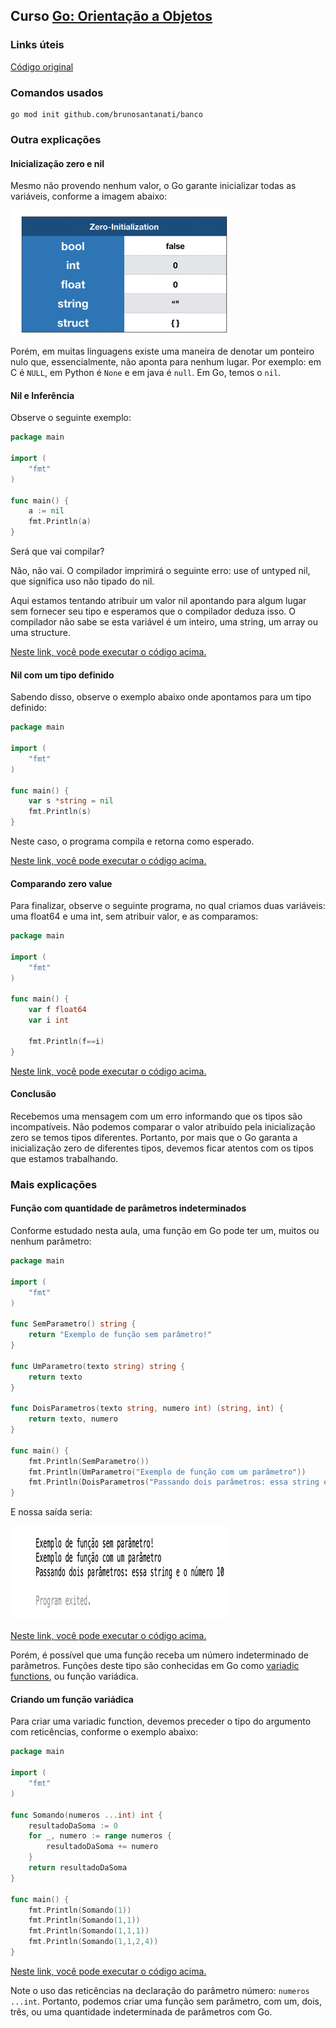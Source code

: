 ## Curso [Go: Orientação a Objetos](https://cursos.alura.com.br/course/go-lang-oo)  

### Links úteis

[Código original](https://github.com/alura-cursos/go_oo)  

### Comandos usados

```
go mod init github.com/brunosantanati/banco
```

### Outra explicações

#### Inicialização zero e nil  

Mesmo não provendo nenhum valor, o Go garante inicializar todas as variáveis, conforme a imagem abaixo:  

<!-- ![Inicializações de variáveis](img/inicializacoes_aula01.png) -->
<img src="img/inicializacoes_aula01.png" alt="Inicializações de variáveis" width="350" height="200">  

Porém, em muitas linguagens existe uma maneira de denotar um ponteiro nulo que, essencialmente, não aponta para nenhum lugar. Por exemplo: em C é `NULL`, em Python é `None` e em java é `null`. Em Go, temos o `nil`.

####  Nil e Inferência  

Observe o seguinte exemplo:

```go
package main

import (
    "fmt"
)

func main() {
    a := nil
    fmt.Println(a)
}
```

Será que vai compilar?

Não, não vai. O compilador imprimirá o seguinte erro: use of untyped nil, que significa uso não tipado do nil.

Aqui estamos tentando atribuir um valor nil apontando para algum lugar sem fornecer seu tipo e esperamos que o compilador deduza isso. O compilador não sabe se esta variável é um inteiro, uma string, um array ou uma structure.

[Neste link, você pode executar o código acima.](https://play.golang.org/p/kVcneO6nVdS)

#### Nil com um tipo definido  

Sabendo disso, observe o exemplo abaixo onde apontamos para um tipo definido:

```go
package main

import (
    "fmt"
)

func main() {
    var s *string = nil
    fmt.Println(s)
}
```

Neste caso, o programa compila e retorna <nil> como esperado.

[Neste link, você pode executar o código acima.](https://play.golang.org/p/gkwKo7rholt)

#### Comparando zero value  

Para finalizar, observe o seguinte programa, no qual criamos duas variáveis: uma float64 e uma int, sem atribuir valor, e as comparamos:

```go
package main

import (
    "fmt"
)

func main() {
    var f float64
    var i int 

    fmt.Println(f==i)
}
```

[Neste link, você pode executar o código acima.](https://play.golang.org/p/Ri6dLuyhjeg)

#### Conclusão  

Recebemos uma mensagem com um erro informando que os tipos são incompatíveis. Não podemos comparar o valor atribuído pela inicialização zero se temos tipos diferentes. Portanto, por mais que o Go garanta a inicialização zero de diferentes tipos, devemos ficar atentos com os tipos que estamos trabalhando.

### Mais explicações

#### Função com quantidade de parâmetros indeterminados  

Conforme estudado nesta aula, uma função em Go pode ter um, muitos ou nenhum parâmetro:

```go
package main

import (
    "fmt"
)

func SemParametro() string {
    return "Exemplo de função sem parâmetro!"
}

func UmParametro(texto string) string {
    return texto
}

func DoisParametros(texto string, numero int) (string, int) {
    return texto, numero
}

func main() {
    fmt.Println(SemParametro())
    fmt.Println(UmParametro("Exemplo de função com um parâmetro"))
    fmt.Println(DoisParametros("Passando dois parâmetros: essa string e o número", 10))
}
```

E nossa saída seria:

<img src="img/output_aula02.png" alt="Inicializações de variáveis" width="350" height="150">  

[Neste link, você pode executar o código acima.](https://play.golang.org/p/Kq5ZXTXLVrW)

Porém, é possível que uma função receba um número indeterminado de parâmetros. Funções deste tipo são conhecidas em Go como [variadic functions](https://en.wikipedia.org/wiki/Variadic_function), ou função variádica.

#### Criando um função variádica  

Para criar uma variadic function, devemos preceder o tipo do argumento com reticências, conforme o exemplo abaixo:

```go
package main

import (
    "fmt"
)

func Somando(numeros ...int) int {
    resultadoDaSoma := 0
    for _, numero := range numeros {
        resultadoDaSoma += numero
    }
    return resultadoDaSoma
}

func main() {
    fmt.Println(Somando(1))
    fmt.Println(Somando(1,1))
    fmt.Println(Somando(1,1,1))
    fmt.Println(Somando(1,1,2,4))
}
```

[Neste link, você pode executar o código acima.](https://play.golang.org/p/s-kHUpafjOP)

Note o uso das reticências na declaração do parâmetro número: `numeros ...int`. Portanto, podemos criar uma função sem parâmetro, com um, dois, três, ou uma quantidade indeterminada de parâmetros com Go.